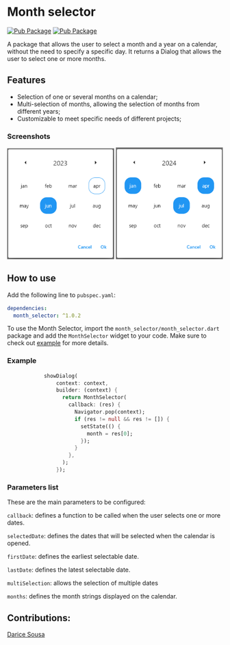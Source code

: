 # Month selector

[![Pub Package](https://img.shields.io/badge/pub-v1.0.1-blue)](https://pub.dev/packages/month_selector)
[![Pub Package](https://img.shields.io/badge/flutter-%3E%3D1.17.0-green)](https://flutter.dev/)


A package that allows the user to select a month and a year on a calendar, without the need to specify a specific day. It returns a Dialog that allows the user to select one or more months.

## Features

- Selection of one or several months on a calendar;
- Multi-selection of months, allowing the selection of months from different years;
- Customizable to meet specific needs of different projects;

### Screenshots

<p align="center">
    <img src="https://raw.githubusercontent.com/daricesousa/month_selector/main/screenshots/img1.png" width="250"/>
    <img src="https://raw.githubusercontent.com/daricesousa/month_selector/main/screenshots/img2.png" width="250"/>
</p>

## How to use

Add the following line to `pubspec.yaml`:

```yaml
dependencies:
  month_selector: ^1.0.2
```
To use the Month Selector, import the `month_selector/month_selector.dart` package and add the `MonthSelector` widget to your code. Make sure to check out [example](https://github.com/daricesousa/month_selector/tree/main/example) for more details.



### Example

```dart
            showDialog(
                context: context,
                builder: (context) {
                  return MonthSelector(
                    callback: (res) {
                      Navigator.pop(context);
                      if (res != null && res != []) {
                        setState(() {
                          month = res[0];
                        });
                      }
                    },
                  );
                });
```

### Parameters list

These are the main parameters to be configured:

`callback`: defines a function to be called when the user selects one or more dates.

`selectedDate`: defines the dates that will be selected when the calendar is opened.

`firstDate`: defines the earliest selectable date.

`lastDate`: defines the latest selectable date.

`multiSelection`: allows the selection of multiple dates

`months`: defines the month strings displayed on the calendar.



## Contributions:
[Darice Sousa](https://github.com/daricesousa)
